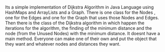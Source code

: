 Its a simple implementation of Dijkstra Algorithm in Java Language using HashMaps and ArrayLists and a Graph.
There is one class for the Nodes , one for the Edges and one for the Graph that uses those Nodes and Edges.
Then there is the class of the Dijkstra algorithm in which happen the iterations for the algorithm, the finding of the minimum distance and the node (from the Unused Nodes) with the minimum distance.
It doesnt have a main method. Everyone can make one of their own and put the object that they want and whatever nodes and distances they want.
